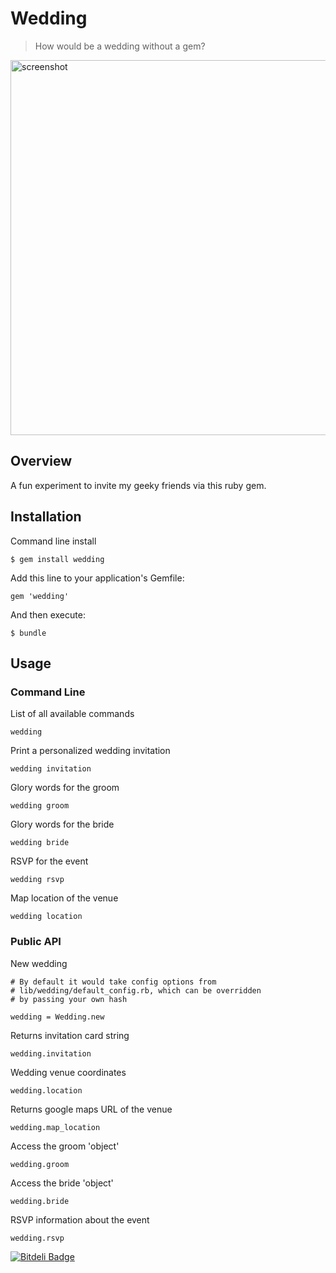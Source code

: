 # Wedding

> How would be a wedding without a gem?

<img src='http://i.imgur.com/Ap02gKh.png' alt='screenshot' width='600' />

## Overview

A fun experiment to invite my geeky friends
via this ruby gem.

## Installation

Command line install

    $ gem install wedding

Add this line to your application's Gemfile:

    gem 'wedding'

And then execute:

    $ bundle

## Usage

### Command Line

List of all available commands

    wedding

Print a personalized wedding invitation

    wedding invitation

Glory words for the groom

    wedding groom

Glory words for the bride

    wedding bride

RSVP for the event

    wedding rsvp

Map location of the venue

    wedding location

### Public API

New wedding

    # By default it would take config options from
    # lib/wedding/default_config.rb, which can be overridden
    # by passing your own hash

    wedding = Wedding.new

Returns invitation card string

    wedding.invitation

Wedding venue coordinates

    wedding.location

Returns google maps URL of the venue
    
    wedding.map_location

Access the groom 'object'
    
    wedding.groom

Access the bride 'object'
    
    wedding.bride

RSVP information about the event

    wedding.rsvp


[![Bitdeli Badge](https://d2weczhvl823v0.cloudfront.net/jaipandya/wedding/trend.png)](https://bitdeli.com/free "Bitdeli Badge")

